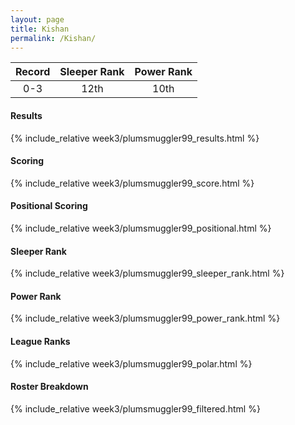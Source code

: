 ```yaml
---
layout: page
title: Kishan
permalink: /Kishan/
---
```


Record | Sleeper Rank | Power Rank               
:--: | :--: | :--:
0-3 | 12th | 10th   

#### Results
{% include_relative week3/plumsmuggler99_results.html %}

#### Scoring
{% include_relative week3/plumsmuggler99_score.html %}

#### Positional Scoring
{% include_relative week3/plumsmuggler99_positional.html %}

#### Sleeper Rank
{% include_relative week3/plumsmuggler99_sleeper_rank.html %}

#### Power Rank
{% include_relative week3/plumsmuggler99_power_rank.html %}

#### League Ranks
{% include_relative week3/plumsmuggler99_polar.html %}

#### Roster Breakdown
{% include_relative week3/plumsmuggler99_filtered.html %}
